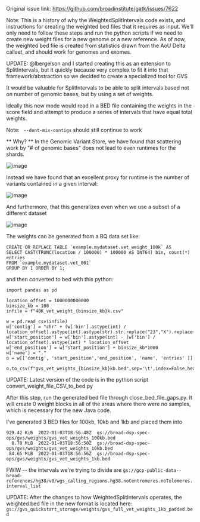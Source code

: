 Original issue link: https://github.com/broadinstitute/gatk/issues/7622

Note: This is a history of why the WeightedSplitIntervals code exists, and instructions for creating the weighted bed files that it requires as input.  We'll only need to follow these steps and run the python scripts if we need to create new weight files for a new genome or a new reference.  As of now, the weighted bed file is created from statistics drawn from the AoU Delta callset, and should work for genomes and exomes.

UPDATE: @lbergelson and I started creating this as an extension to SplitIntervals, but it quickly because very complex to fit it into that framework/abstraction so we decided to create a specialized tool for GVS

It would be valuable for SplitIntervals to be able to split intervals based not on number of genomic bases, but by using a set of weights.

Ideally this new mode would read in a BED file containing the weights in the score field and attempt to produce a series of intervals that have equal total weights.

Note: ` --dont-mix-contigs` should still continue to work

** Why? **
In the Genomic Variant Store, we have found that scattering work by "# of genomic bases" does not lead to even runtimes for the shards.

![image](https://user-images.githubusercontent.com/1423491/147964102-d2c83dea-8486-4699-9e7a-eef3dc759732.png)

Instead we have found that an excellent proxy for runtime is the number of variants contained in a given interval:

![image](https://user-images.githubusercontent.com/1423491/147964259-333f4058-a701-4b31-b410-242518d1b3b2.png)

And furthermore, that this generalizes even when we use a subset of a different dataset

![image](https://user-images.githubusercontent.com/1423491/147964392-17d045e9-e2f2-467b-8eae-77bd63291902.png)


The weights can be generated from a BQ data set like:

```
CREATE OR REPLACE TABLE `example.mydataset.vet_weight_100k` AS
SELECT CAST(TRUNC(location / 100000) * 100000 AS INT64) bin, count(*) entries
FROM `example.mydataset.vet_001`
GROUP BY 1 ORDER BY 1;
```

and then converted to bed with this python:

```
import pandas as pd

location_offset = 1000000000000
binsize_kb = 100
infile = f"40K_vet_weight_{binsize_kb}k.csv"

w = pd.read_csv(infile)
w['contig'] = "chr" + (w['bin'].astype(int) / location_offset).astype(int).astype(str).str.replace("23","X").replace("24","Y")
w['start_position'] = w['bin'].astype(int) - (w['bin'] / location_offset).astype(int) * location_offset
w['end_position'] = w['start_position'] + binsize_kb*1000
w['name'] = "."
o = w[['contig', 'start_position','end_position', 'name', 'entries' ]]

o.to_csv(f"gvs_vet_weights_{binsize_kb}kb.bed",sep='\t',index=False,header=False)
```
UPDATE: Latest version of the code is in the python script convert_weight_file_CSV_to_bed.py

After this step, run the generated bed file through close_bed_file_gaps.py.  It will create 0 weight blocks in all of the areas where there were no samples, which is necessary for the new Java code.


I've generated 3 BED files for 100kb, 10kb and 1kb and placed them into

```
929.42 KiB  2022-01-03T18:56:48Z  gs://broad-dsp-spec-ops/gvs/weights/gvs_vet_weights_100kb.bed
  8.78 MiB  2022-01-03T18:56:50Z  gs://broad-dsp-spec-ops/gvs/weights/gvs_vet_weights_10kb.bed
 84.65 MiB  2022-01-03T18:56:56Z  gs://broad-dsp-spec-ops/gvs/weights/gvs_vet_weights_1kb.bed
```

FWIW -- the intervals we're trying to divide are `gs://gcp-public-data--broad-references/hg38/v0/wgs_calling_regions.hg38.noCentromeres.noTelomeres.interval_list`

UPDATE: After the changes to how WeightedSplitIntervals operates, the weighted bed file in the new format is located here: `gs://gvs_quickstart_storage/weights/gvs_full_vet_weights_1kb_padded.bed`


